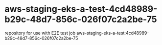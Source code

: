 # aws-staging-eks-a-test-4cd48989-b29c-48d7-856c-026f07c2a2be-75
repository for use with E2E test job aws-staging-eks-a-test:4cd48989-b29c-48d7-856c-026f07c2a2be-75

